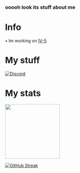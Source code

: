 ### ooooh look its stuff about me

# Info
• Im working on [IV-5]()

# My stuff
[![Discord](https://img.shields.io/discord/922510520312033290.svg?label=&logo=discord&logoColor=ffffff&color=7389D8&labelColor=6A7EC2)](https://discord.gg/cutSU3gXgJ)

# My stats
<img height="180em" src="https://github-readme-stats.vercel.app/api?username=WalkerOfDarkness&show_icons=true&hide_border=true&&count_private=true&include_all_commits=true&theme=dark" />


<!-- <a href="https://discord.gg/cutSU3gXgJ" target="blank"><img align="center" src="https://cdn.jsdelivr.net/npm/simple-icons@3.0.1/icons/discord.svg" alt="" height="30" width="40" /></a>
</p>
 -->
 
[![GitHub Streak](https://github-readme-streak-stats.herokuapp.com/?user=DenverCoder1)](https://git.io/streak-stats)
